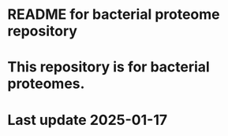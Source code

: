 # README for bacterial proteome repository

# This repository is for bacterial proteomes. 
# Last update 2025-01-17
